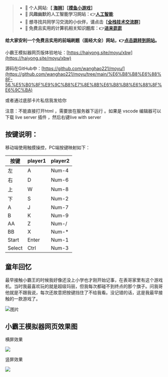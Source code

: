 ﻿> - **💂 个人网站:【 [海拥](https://haiyong.site/)】【[摸鱼小游戏](https://haiyong.site/moyu/)】**
> - **🤟 风趣幽默的人工智能学习网站：👉[人工智能](https://www.captainai.net/haiyong)**
> - **💅 想寻找共同学习交流的小伙伴，请点击【[全栈技术交流群](https://app.yinxiang.com/fx/8aa8eb1b-7d45-4793-a160-b990d9da2e75)】**
> - **💬 免费且实用的计算机相关知识题库：👉[进来逛逛](https://www.nowcoder.com/exam/oj?tab=%E5%89%8D%E7%AB%AF%E7%AF%87&topicId=260&fromPut=pc_zh_n_haiyong_qianduan)**

**给大家安利一个免费且实用的前端刷题（面经大全）网站，👉[点击跳转到网站](https://www.nowcoder.com/exam/oj?tab=%E5%89%8D%E7%AB%AF%E7%AF%87&topicId=260&fromPut=pc_zh_n_haiyong_qianduan)。**


小霸王模拟器网页版体验地址：[https://haiyong.site/moyu/xbw](https://haiyong.site/moyu/xbw)

源码在GitHub中：[https://github.com/wanghao221/moyu/](https://github.com/wanghao221/moyu/tree/main/%E6%B8%B8%E6%88%8F-56.%E5%B0%8F%E9%9C%B8%E7%8E%8B%E6%B8%B8%E6%88%8F%E6%9C%BA)

或者通过底部卡片私信我发给你

注意：不能直接打开html ，需要放在服务器下运行 。如果是 vscode 编辑器可以下载 live server 插件 ，然后右键live with server



## 按键说明：

移动端使用触摸操控，PC端按键映射如下：

|按键|	player1	|player2|
|--|--|--|
|左 |A	|Num-4|
|右 |D	|Num-6|
|上 |W	|Num-8|
|下 |S| Num-2|
|A	|J|	Num-7|
|B	|K| Num-9|
|AA	|Z|	Num-/|
|BB	|X|	Num-*|
|Start|	Enter	|Num-1|
|Select	| Ctrl|	Num-3|

## 童年回忆

最早接触小霸王的时候我好像还没上小学也才刚开始记事，在表哥家里有这个游戏机。当时我最喜欢玩的就是超级玛丽，但我每次都碰不到终点的那个旗子。问我哥他就是不跟我说，每次还故意把按键挡住了不给我看。没记错的话，这是我最早接触的一款游戏了。

![图片](https://img-blog.csdnimg.cn/20200922155113253.gif)

## 小霸王模拟器网页效果图

横屏效果

![](https://img-blog.csdnimg.cn/18b5d1f02dbf448ca2b7e1fe1bf8bb8a.png)

竖屏效果

![](https://img-blog.csdnimg.cn/6372f24dbfaa480a90fc43d999237cb9.png)


